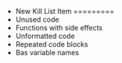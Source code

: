 * New  Kill List Item
=========
* Unused code
* Functions with side effects
* Unformatted code
* Repeated code blocks
* Bas variable names
